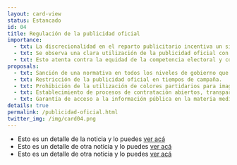```yaml
---
layout: card-view 
status: Estancado
id: 04
title: Regulación de la publicidad oficial
importance:
  - txt: La discrecionalidad en el reparto publicitario incentiva un sistema de premios/castigos mediante el cual el gobierno de turno beneficia a medios afines y penaliza a los que considera “opositores”. Esto constituye una amenaza la libertad de expresión.
  - txt: Se observa una clara utilización de la publicidad oficial con fines electorales, promoviendo el voto o favoreciendo la imagen de ciertos funcionarios en detrimento de otros. 
  - txt: Esto atenta contra la equidad de la competencia electoral y constituye un claro uso ilegal de los recursos públicos.
proposals:
  - txt: Sanción de una normativa en todos los niveles de gobierno que limite la asignación discrecional de los recursos.
  - txt: Restricción de la publicidad oficial en tiempos de campaña.
  - txt: Prohibición de la utilización de colores partidarios para imagen institucional, así como también la imagen y nombre del funcionario.
  - txt: Establecimiento de procesos de contratación abiertos, transparentes y no discriminatorios.
  - txt: Garantía de acceso a la información pública en la materia mediante la publicación de informes de rendición de cuentas de forma periódica.
details: true
permalink: /publicidad-oficial.html
twitter_img: /img/card04.png
---
```

* Esto es un detalle de la noticia y lo puedes [ver acá](http://camara.cl/pley/pley_detalle.aspx?prmID=10478&prmBL=10055-07)
* Esto es un detalle de otra noticia y lo puedes [ver acá](http://www.agendadeprobidad.gob.cl/?ver=2291)
* Esto es un detalle de otra noticia y lo puedes [ver acá](http://www.agendadeprobidad.gob.cl/?ver=2288)
